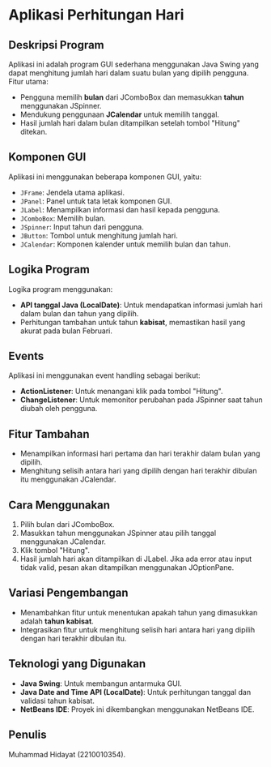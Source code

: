 # Aplikasi Perhitungan Hari

## Deskripsi Program
Aplikasi ini adalah program GUI sederhana menggunakan Java Swing yang dapat menghitung jumlah hari dalam suatu bulan yang dipilih pengguna. Fitur utama:

- Pengguna memilih **bulan** dari JComboBox dan memasukkan **tahun** menggunakan JSpinner.
- Mendukung penggunaan **JCalendar** untuk memilih tanggal.
- Hasil jumlah hari dalam bulan ditampilkan setelah tombol "Hitung" ditekan.

## Komponen GUI
Aplikasi ini menggunakan beberapa komponen GUI, yaitu:

- `JFrame`: Jendela utama aplikasi.
- `JPanel`: Panel untuk tata letak komponen GUI.
- `JLabel`: Menampilkan informasi dan hasil kepada pengguna.
- `JComboBox`: Memilih bulan.
- `JSpinner`: Input tahun dari pengguna.
- `JButton`: Tombol untuk menghitung jumlah hari.
- `JCalendar`: Komponen kalender untuk memilih bulan dan tahun.

## Logika Program
Logika program menggunakan:

- **API tanggal Java (LocalDate)**: Untuk mendapatkan informasi jumlah hari dalam bulan dan tahun yang dipilih.
- Perhitungan tambahan untuk tahun **kabisat**, memastikan hasil yang akurat pada bulan Februari.

## Events
Aplikasi ini menggunakan event handling sebagai berikut:

- **ActionListener**: Untuk menangani klik pada tombol "Hitung".
- **ChangeListener**: Untuk memonitor perubahan pada JSpinner saat tahun diubah oleh pengguna.

## Fitur Tambahan
- Menampilkan informasi hari pertama dan hari terakhir dalam bulan yang dipilih.
- Menghitung selisih antara hari yang dipilih dengan hari terakhir dibulan itu menggunakan JCalendar.

## Cara Menggunakan
1. Pilih bulan dari JComboBox.
2. Masukkan tahun menggunakan JSpinner atau pilih tanggal menggunakan JCalendar.
3. Klik tombol "Hitung".
4. Hasil jumlah hari akan ditampilkan di JLabel. Jika ada error atau input tidak valid, pesan akan ditampilkan menggunakan JOptionPane.

## Variasi Pengembangan
- Menambahkan fitur untuk menentukan apakah tahun yang dimasukkan adalah **tahun kabisat**.
- Integrasikan fitur untuk menghitung selisih hari antara hari yang dipilih dengan hari terakhir dibulan itu.

## Teknologi yang Digunakan
- **Java Swing**: Untuk membangun antarmuka GUI.
- **Java Date and Time API (LocalDate)**: Untuk perhitungan tanggal dan validasi tahun kabisat.
- **NetBeans IDE**: Proyek ini dikembangkan menggunakan NetBeans IDE.

## Penulis
Muhammad Hidayat (2210010354).

